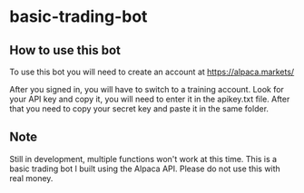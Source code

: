 # basic-trading-bot

## How to use this bot

To use this bot you will need to create an account at <href>https://alpaca.markets/</href>

After you signed in, you will have to switch to a training account. 
Look for your API key and copy it, you will need to enter it in the apikey.txt file.
After that you need to copy your secret key and paste it in the same folder.

## Note

Still in development, multiple functions won't work at this time.
This is a basic trading bot I built using the Alpaca API. Please do not use this with real money.

